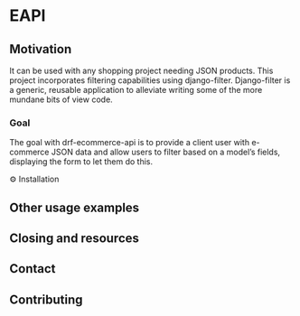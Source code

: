 # EAPI

## Motivation
It can be used with any shopping project needing JSON products. This project incorporates filtering capabilities using django-filter. Django-filter is a generic, reusable application to alleviate writing some of the more mundane bits of view code.

### Goal
The goal with drf-ecommerce-api is to provide a client user with e-commerce JSON data and allow users to filter based on a model’s fields, displaying the form to let them do this.

⚙️ Installation

## Other usage examples
## Closing and resources 
## Contact
## Contributing
